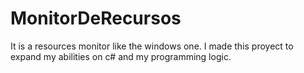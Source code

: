 # MonitorDeRecursos
It is a resources monitor like the windows one. 
I made this proyect to expand my abilities on c# and my programming logic.
